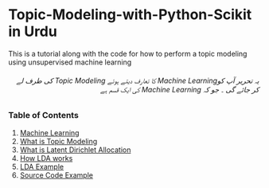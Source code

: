 ﻿# Topic-Modeling-with-Python-Scikit in Urdu
This is a tutorial along with the code for how to perform a topic modeling using unsupervised machine learning


###### <div dir="rtl">یہ تحریر آپ کوMachine Learning  کا تعارف دیتے ہوئے     Topic Modeling   کی طرف لے کر جائے گی ۔ جو کہ Machine Learning کی ایک قسم ہے </div>

### Table of Contents
1. [Machine Learning](machine-learning.md)
2. [What is Topic Modeling](topic-modeling.md)
3. [What is Latent Dirichlet Allocation](lda.md)
4. [How LDA works](lda-explained.md)
5. [LDA Example](lda-example.md)
6. [Source Code Example](lda-code-example.md)


###### <div dir="rtl"></div>

